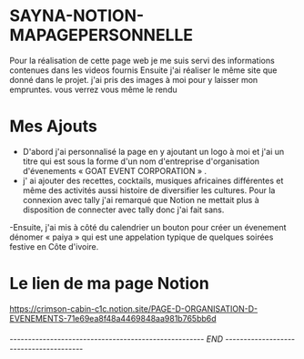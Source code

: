 # SAYNA-NOTION-MAPAGEPERSONNELLE
 Pour la réalisation de cette page web je me suis servi des informations contenues dans les videos fournis 
 Ensuite j'ai réaliser le même site que donné dans le projet. j'ai pris des images à moi pour y laisser mon empruntes. 
 vous verrez vous même le rendu
# Mes Ajouts 
- D'abord j'ai personnalisé la page en y ajoutant un logo à moi et j'ai un titre qui est sous la forme d'un nom d'entreprise d'organisation d'évenements « GOAT EVENT CORPORATION » .
- j' ai ajouter des recettes, cocktails, musiques africaines différentes et même des activités aussi histoire de diversifier les cultures.
Pour la connexion avec tally j'ai remarqué que Notion ne mettait plus à disposition de connecter avec tally donc j'ai fait sans.

-Ensuite, j'ai  mis  à côté du calendrier un bouton pour créer un évenement dénomer « paiya » qui est une appelation typique de quelques soirées festive en Côte d'ivoire.

# Le lien de ma page Notion

https://crimson-cabin-c1c.notion.site/PAGE-D-ORGANISATION-D-EVENEMENTS-71e69ea8f48a4469848aa981b765bb6d

###### ----------------------------------------------------- END ---------------------------------------   #####
